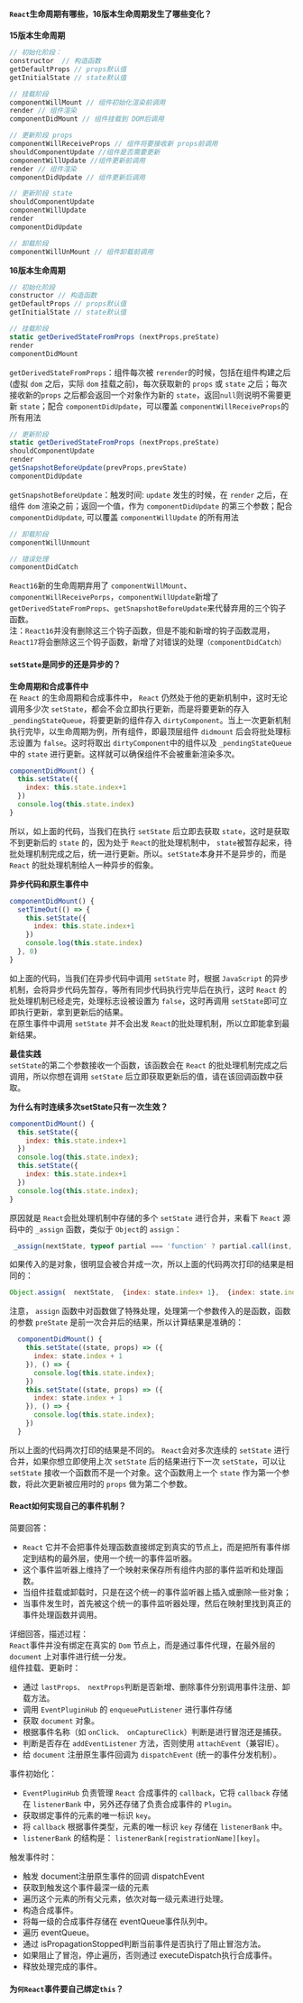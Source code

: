 #### `React`生命周期有哪些，16版本生命周期发生了哪些变化？
**15版本生命周期**
```js
// 初始化阶段：
constructor  // 构造函数
getDefaultProps // props默认值
getInitialState // state默认值
```
```js
// 挂载阶段
componentWillMount // 组件初始化渲染前调用
render // 组件渲染
componentDidMount // 组件挂载到 DOM后调用
```
```js
// 更新阶段 props
componentWillReceiveProps // 组件将要接收新 props前调用
shouldComponentUpdate //组件是否需要更新
componentWillUpdate //组件更新前调用
render // 组件渲染
componentDidUpdate // 组件更新后调用

// 更新阶段 state
shouldComponentUpdate
componentWillUpdate
render
componentDidUpdate
```
```js
// 卸载阶段
componentWillUnMount // 组件卸载前调用
```
**16版本生命周期**
```js
// 初始化阶段
constructor // 构造函数
getDefaultProps // props默认值
getInitialState // state默认值
```
```js
// 挂载阶段
static getDerivedStateFromProps (nextProps,preState)
render
componentDidMount
```
`getDerivedStateFromProps`：组件每次被 `rerender`的时候，包括在组件构建之后(虚拟 `dom` 之后，实际 `dom` 挂载之前)，每次获取新的 `props` 或 `state` 之后；每次接收新的`props` 之后都会返回一个对象作为新的 `state`，返回`null`则说明不需要更新 `state`；配合 `componentDidUpdate`，可以覆盖 `componentWillReceiveProps`的所有用法
```js
// 更新阶段
static getDerivedStateFromProps (nextProps,preState)
shouldComponentUpdate
render
getSnapshotBeforeUpdate(prevProps,prevState)
componentDidUpdate
```
`getSnapshotBeforeUpdate`：触发时间: `update` 发生的时候，在 `render` 之后，在组件 `dom` 渲染之前；返回一个值，作为 `componentDidUpdate` 的第三个参数；配合 `componentDidUpdate`, 可以覆盖 `componentWillUpdate` 的所有用法
```js
// 卸载阶段
componentWillUnmount
```
```js
// 错误处理
componentDidCatch
```
`React16`新的生命周期弃用了 `componentWillMount`、`componentWillReceivePorps`，`componentWillUpdate`新增了 `getDerivedStateFromProps`、`getSnapshotBeforeUpdate`来代替弃用的三个钩子函数。<br/>
注：`React16`并没有删除这三个钩子函数，但是不能和新增的钩子函数混用， `React17`将会删除这三个钩子函数，新增了对错误的处理`（componentDidCatch）`

#### `setState`是同步的还是异步的？
**生命周期和合成事件中**<br/>
在 `React` 的生命周期和合成事件中， `React` 仍然处于他的更新机制中，这时无论调用多少次 `setState`，都会不会立即执行更新，而是将要更新的存入 `_pendingStateQueue`，将要更新的组件存入 `dirtyComponent`。当上一次更新机制执行完毕，以生命周期为例，所有组件，即最顶层组件 `didmount` 后会将批处理标志设置为 `false`。这时将取出 `dirtyComponent`中的组件以及 `_pendingStateQueue` 中的 `state` 进行更新。这样就可以确保组件不会被重新渲染多次。
```js
componentDidMount() {
  this.setState({
    index: this.state.index+1
  })
  console.log(this.state.index)
}
```
所以，如上面的代码，当我们在执行 `setState` 后立即去获取 `state`，这时是获取不到更新后的 `state` 的，因为处于 `React`的批处理机制中， `state`被暂存起来，待批处理机制完成之后，统一进行更新。所以。`setState`本身并不是异步的，而是 `React` 的批处理机制给人一种异步的假象。<br/>

**异步代码和原生事件中**<br/>
```js
componentDidMount() {
  setTimeOut(() => {
    this.setState({
      index: this.state.index+1
    })
    console.log(this.state.index)
  }, 0)
}
```
如上面的代码，当我们在异步代码中调用 `setState` 时，根据 `JavaScript` 的异步机制，会将异步代码先暂存，等所有同步代码执行完毕后在执行，这时 `React` 的批处理机制已经走完，处理标志设被设置为 `false`，这时再调用 `setState`即可立即执行更新，拿到更新后的结果。<br/>
在原生事件中调用 `setState` 并不会出发 `React`的批处理机制，所以立即能拿到最新结果。<br/>

**最佳实践**<br/>
`setState`的第二个参数接收一个函数，该函数会在 `React` 的批处理机制完成之后调用，所以你想在调用 `setState` 后立即获取更新后的值，请在该回调函数中获取。<br/>

**为什么有时连续多次setState只有一次生效？**<br/>
```js
componentDidMount() {
  this.setState({
    index: this.state.index+1
  })
  console.log(this.state.index);
  this.setState({
    index: this.state.index+1
  })
  console.log(this.state.index);
}
```
原因就是 `React`会批处理机制中存储的多个 `setState` 进行合并，来看下 `React` 源码中的 `_assign` 函数，类似于 `Object`的 `assign`：
```js
 _assign(nextState, typeof partial === 'function' ? partial.call(inst, nextState, props, context) : partial);
```
如果传入的是对象，很明显会被合并成一次，所以上面的代码两次打印的结果是相同的：
```js
Object.assign(  nextState,  {index: state.index+ 1},  {index: state.index+ 1})
```
注意， `assign` 函数中对函数做了特殊处理，处理第一个参数传入的是函数，函数的参数 `preState` 是前一次合并后的结果，所以计算结果是准确的：
```js
  componentDidMount() {    
    this.setState((state, props) => ({        
      index: state.index + 1    
    }), () => {      
      console.log(this.state.index);    
    })    
    this.setState((state, props) => ({        
      index: state.index + 1    
    }), () => {      
      console.log(this.state.index);    
    })
  }
```
所以上面的代码两次打印的结果是不同的。
`React`会对多次连续的 `setState` 进行合并，如果你想立即使用上次 `setState` 后的结果进行下一次 `setState`，可以让 `setState` 接收一个函数而不是一个对象。这个函数用上一个 `state` 作为第一个参数，将此次更新被应用时的 `props` 做为第二个参数。<br/>

#### React如何实现自己的事件机制？
简要回答：
- `React` 它并不会把事件处理函数直接绑定到真实的节点上，而是把所有事件绑定到结构的最外层，使用一个统一的事件监听器。
- 这个事件监听器上维持了一个映射来保存所有组件内部的事件监听和处理函数。
- 当组件挂载或卸载时，只是在这个统一的事件监听器上插入或删除一些对象；
- 当事件发生时，首先被这个统一的事件监听器处理，然后在映射里找到真正的事件处理函数并调用。

详细回答，描述过程：<br/>
`React`事件并没有绑定在真实的 `Dom` 节点上，而是通过事件代理，在最外层的 `document` 上对事件进行统一分发。<br/>
组件挂载、更新时：
- 通过 `lastProps、 nextProps`判断是否新增、删除事件分别调用事件注册、卸载方法。
- 调用 `EventPluginHub` 的 `enqueuePutListener` 进行事件存储
- 获取 `document` 对象。
- 根据事件名称（如 `onClick、 onCaptureClick`）判断是进行冒泡还是捕获。
- 判断是否存在 `addEventListener` 方法，否则使用 `attachEvent`（兼容IE）。
- 给 `document` 注册原生事件回调为 `dispatchEvent` (统一的事件分发机制）。<br/>

事件初始化：<br>
- `EventPluginHub` 负责管理 `React` 合成事件的 `callback`，它将 `callback` 存储在 `listenerBank` 中，另外还存储了负责合成事件的 `Plugin`。
- 获取绑定事件的元素的唯一标识 `key`。
- 将 `callback` 根据事件类型，元素的唯一标识 `key` 存储在 `listenerBank` 中。
- `listenerBank` 的结构是： `listenerBank[registrationName][key]`。

触发事件时：<br/>
- 触发 document注册原生事件的回调 dispatchEvent
- 获取到触发这个事件最深一级的元素
- 遍历这个元素的所有父元素，依次对每一级元素进行处理。
- 构造合成事件。
- 将每一级的合成事件存储在 eventQueue事件队列中。
- 遍历 eventQueue。
- 通过 isPropagationStopped判断当前事件是否执行了阻止冒泡方法。
- 如果阻止了冒泡，停止遍历，否则通过 executeDispatch执行合成事件。
- 释放处理完成的事件。

#### 为`何React`事件要自己绑定`this`？








